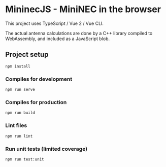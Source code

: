 # MininecJS - MiniNEC in the browser

This project uses TypeScript / Vue 2 / Vue CLI.

The actual antenna calculations are done by a C++ library compiled to WebAssembly, and included as a JavaScript blob.

## Project setup
```
npm install
```

### Compiles for development
```
npm run serve
```

### Compiles for production
```
npm run build
```

### Lint files
```
npm run lint
```

### Run unit tests (limited coverage)

```
npm run test:unit
```
